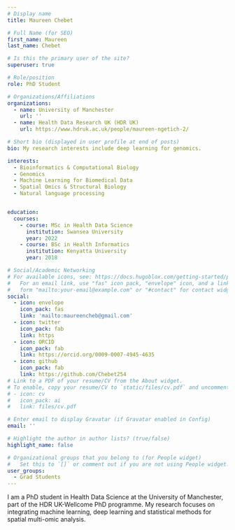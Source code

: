 ```yaml
---
# Display name
title: Maureen Chebet

# Full Name (for SEO)
first_name: Maureen
last_name: Chebet

# Is this the primary user of the site?
superuser: true

# Role/position
role: PhD Student

# Organizations/Affiliations
organizations:
  - name: University of Manchester
    url: ''
  - name: Health Data Research UK (HDR UK)
    url: https://www.hdruk.ac.uk/people/maureen-ngetich-2/

# Short bio (displayed in user profile at end of posts)
bio: My research interests include deep learning for genomics.

interests:
  - Bioinformatics & Computational Biology
  - Genomics 
  - Machine Learning for Biomedical Data
  - Spatial Omics & Structural Biology
  - Natural language processing


education:
  courses:
    - course: MSc in Health Data Science
      institution: Swansea University
      year: 2022
    - course: BSc in Health Informatics
      institution: Kenyatta University
      year: 2018

# Social/Academic Networking
# For available icons, see: https://docs.hugoblox.com/getting-started/page-builder/#icons
#   For an email link, use "fas" icon pack, "envelope" icon, and a link in the
#   form "mailto:your-email@example.com" or "#contact" for contact widget.
social:
  - icon: envelope
    icon_pack: fas
    link: 'mailto:maureencheb@gmail.com'
  - icon: twitter
    icon_pack: fab
    link: https
  - icon: ORCID
    icon_pack: fab
    link: https://orcid.org/0009-0007-4945-4635
  - icon: github
    icon_pack: fab
    link: https://github.com/Chebet254
# Link to a PDF of your resume/CV from the About widget.
# To enable, copy your resume/CV to `static/files/cv.pdf` and uncomment the lines below.
# - icon: cv
#   icon_pack: ai
#   link: files/cv.pdf

# Enter email to display Gravatar (if Gravatar enabled in Config)
email: ''

# Highlight the author in author lists? (true/false)
highlight_name: false

# Organizational groups that you belong to (for People widget)
#   Set this to `[]` or comment out if you are not using People widget.
user_groups:
  - Grad Students
---
```


I am a PhD student in Health Data Science at the University of Manchester, part of the HDR UK-Wellcome PhD programme. My research focuses on integrating machine learning, deep learning and statistical methods for spatial multi-omic analysis.




